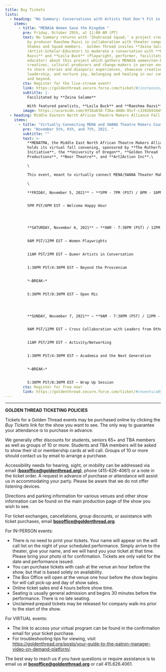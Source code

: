 ```yaml
---
title: Buy Tickets
lists:
  - heading: "No Summary: Conversations with Artists that Don't Fit in a Box!"
    items:
      - title: "MENASA Women Save the Kingdom "
        pre: Friday, October 29th, at 11:00 AM (PT)
        text: No Summary returns with ‘Shahrazad Squad,’ a project created and directed
          by producer Raeshma Razvi in collaboration with theater company Cal
          Shakes and Squad members.  Golden Thread invites **Zeina Salame**
          (Artist-Scholar-Educator) to moderate a conversation with **Raeshma
          Razvi** and **Leila Buck** (Playwright, performer, facilitator,
          educator) about this project which gathers MENASA women/non-binary
          creatives, cultural producers and change-makers in person and online
          to share stories and diasporic experiences, showcase creative work and
          leadership, and nurture joy, belonging and healing in our communities
          and beyond.
        cta: Register for the live-stream event!
        link: https://goldenthread.secure.force.com/ticket/#/instances/a0F3Z00000rvlklUAA
        subtitle: |-
          Facilitated by **Zeina Salame** 

          With featured panelists, **Leila Buck** and **Raeshma Razvi**
        image: https://ucarecdn.com/9f56a838-f36a-480b-95cf-c3392b93d490/
  - heading: Middle Eastern North African Theatre Makers Alliance Fall Convening
    items:
      - title: "Virtually Connecting MENA and SWANA Theatre Makers Coast to Coast "
        pre: "November 5th, 6th, and 7th, 2021. "
        subtitle: ""
        text: >-
          **MENATMA, the Middle East North African Theatre Makers Alliance**,
          holds its virtual fall convening, sponsored by **The Rutherford
          Initiative**, the **University of Oregon**, **Golden Thread
          Productions**, **Noor Theatre**, and **Art2Action Inc**.\

          \

          This event, meant to virtually connect MENA/SWANA Theater Makers from coast to coast, features artist and academic panels, an open mic event, and networking opportunities. Panels include MENA/SWANA Designers in Conversation, Queer Artists in Conversation, Women Playwrights, MENA/SWANA in the Academy, Cross Collaborations with Leaders from Other Theater Communities, and "Beyond the Proscenium," a panel involving MENA artists working in the SWANA region. In addition to panels, there will be virtual gatherings, an open mic event for artists to share their current work, and opportunities to meet and network with theatre professionals.\

          \

          **FRIDAY, November 5, 2021** — **5PM - 7PM (PST) / 8PM - 10PM (EST)**


          5PM PST/8PM EST — Welcome Happy Hour               




          **SATURDAY, November 6, 2021** — **9AM - 7:30PM (PST) / 12PM - 10:30PM (EST)**


          9AM PST/12PM EST — Women Playwrights   


          11AM PST/2PM EST — Queer Artists in Conversation


          1:30PM PST/4:30PM EST — Beyond the Proscenium


          *—BREAK—*


          5:30PM PST/8:30PM EST — Open Mic




          **SUNDAY, November 7, 2021** — **9AM - 7:30PM (PST) / 12PM - 10:30PM (EST)**


          9AM PST/12PM EST — Cross Collaboration with Leaders from Other Theatre Communities


          11AM PST/2PM EST — Activity/Networking


          1:30PM PST/4:30PM EST — Academia and the Next Generation


          *—BREAK—*


          5:30PM PST/8:30PM EST — Wrap Up Session
        cta: Register for free now!
        link: https://goldenthread.secure.force.com/ticket/#/events/a0S3Z000007YzcbUAC
---
```

- - -

**GOLDEN THREAD TICKETING POLICIES**

Tickets for a Golden Thread events may be purchased online by clicking the *Buy Tickets* link for the show you want to see. The only way to guarantee your attendance is to purchase in advance.

We generally offer discounts for students, seniors 65+ and TBA members as well as groups of 10 or more. Students and TBA members will be asked to show their id or membership cards at will call. Groups of 10 or more should contact us by email to arrange a purchase.

Accessibility needs for hearing, sight, or mobility can be addressed via email (**[boxoffice@goldenthread.org](mailto:boxoffice@goldenthread.org))**, phone (415-626-4061) or a note in the ticket order. A request in advance of purchase or attendance will assist us in accommodating your party. Please be aware that we do not offer listening devices.

Directions and parking information for various venues and other show information can be found on the main production page of the show you wish to see.

For ticket exchanges, cancellations, group discounts, or assistance with ticket purchases, email **[boxoffice@goldenthread.org](mailto:boxoffice@goldenthread.org)**.

For IN-PERSON events:

* There is no need to print your tickets. Your name will appear on the will call list on the night of your scheduled performance. Simply arrive to the theater, give your name, and we will hand you your ticket at that time. Please bring your photo id for confirmation. Tickets are only valid for the date and performance issued.
* You can purchase tickets with cash at the venue an hour before the show, but that is based solely on availability.
* The Box Office will open at the venue one hour before the show begins for will call pick-up and day of show sales.
* Online ticket sales end 4 hours before show time.
* Seating is usually general admission and begins 30 minutes before the performance. There is no late seating.
* Unclaimed prepaid tickets may be released for company walk-ins prior to the start of the show.

For VIRTUAL events:

* The link to access your virtual program can be found in the confirmation email for your ticket purchase.
* For troubleshooting tips for viewing, visit https://goldenthread.org/posts/your-guide-to-the-patron-manager-video-on-demand-platform/.

The best way to reach us if you have questions or require assistance is to email us at **[boxoffice@goldenthread.org](mailto:boxoffice@goldenthread.org)** or call 415.626.4061.